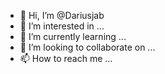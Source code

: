 - 👋 Hi, I’m @Dariusjab
- 👀 I’m interested in ...
- 🌱 I’m currently learning ...
- 💞️ I’m looking to collaborate on ...
- 📫 How to reach me ...

<!---
Dariusjab/Dariusjab is a ✨ special ✨ repository because its `README.md` (this file) appears on your GitHub profile.
You can click the Preview link to take a look at your changes.
--->
